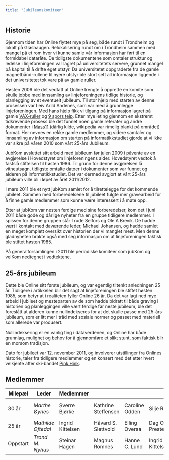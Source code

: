 ```yaml
---
title: "Jubileumskomiteen"
---
```


Historie
--------

Gjennom tiden har Online flyttet mye på seg, både rundt i Trondheim og
lokalt på Gløshaugen. Relokalisering rundt om i Trondheim sammen med
mangel på et rom hvor vi kunne samle vår informasjon har ført til en
formidabel dataråte. De tidligste dokumentene som omtaler struktur og
ledelse i linjeforeningen var lagret på universitetets servere, grunnet
mangel på kapital til å drifte eget utstyr. Da universitetet oppgraderte
fra de gamle magnetbånd-rullene til nyere utstyr ble stort sett all
informasjon liggende i det universitetet tok vare på av gamle ruller.

Høsten 2009 ble det vedtatt at Online trengte å opprette en komite som
skulle jobbe med innsamling av linjeforeningens tidlige historie, og
planlegging av et eventuelt jubileum. Til stor hjelp med starten av
denne prosessen var Leiv Arild Andenes, som var med å grunnlegge
linjeforeningen. Med hans hjelp fikk vi tilgang på informasjon lagret på
gamle [VAX-ruller][] og [9 spors teip][]. Etter mye leting gjennom en
ekstremt tidkrevende prosess ble det funnet noen gamle referater og
andre dokumenter i [Mass11][] (dårlig kilde, wikipedia var rimelig
blankt på området) format. Her nevnes en rekke gamle medlemmer, og
videre samtaler og innsamling av informasjon om starten på
informatikkstudiet gjorde at vi ikke var sikre på våren 2010 som vårt
25-års Jubileum.

JubKom avsluttet sitt arbeid med jubileum før julen 2009 i påvente av en
avgjørelse i Hovedstyret om linjeforeningens alder. Hovedstyret vedtok å
fastslå stiftelsen til høsten 1986. Til grunn for denne avgjørelsen lå
vitneutsagn, tidligste omtalte datoer i dokumenter som var funnet og
alderen på informatikkstudiet. Det var dermed avgjort at vårt 25-års
jubileum ville bli i løpet av året 2011/2012.

I mars 2011 ble et nytt jubKom samlet for å tilrettelegge for det
kommende jubileet. Sammen med forberedelsene til jubileet fulgte mer
gravearbeid for å finne gamle medlemmer som kunne være interessert i å
møte opp.

Etter at jubKom var nesten ferdige med sine forberedelser, kom det i
juni 2011 både gode og dårlige nyheter fra en gruppe tidligere
medlemmer. I spissen for denne gruppen står Trude Selfors og Ole A
Brevik. De hadde vært i kontakt med daværende leder, Michael Johansen,
og hadde samlet en meget komplett oversikt over historien der vi manglet
mest. Men denne gladnyheten brakte også med seg informasjon om at
linjeforeningen faktisk ble stiftet høsten 1985.

På generalforsamlingen i 2011 ble periodiske komiteer som jubKom og
velKom nedtegnet i vedtektene.

25-års jubileum
---------------

Dette ble Online sitt første jubileum, og var egentlig tiltenkt
anledningen 25 år. Tidligere i artikkelen blir det sagt at
linjeforeningen ble stiftet høsten 1985, som betyr at i realiteten
fyller Online 26 år. Da det var lagt ned mye arbeid i jubileet og
mesteparten av de som hadde bidratt til både graving i historien og
planleggingen ville vært ferdige før neste jubileum, ble det foreslått
at alderen kunne nullindekseres for at det skulle passe med 25-års
jubileum, som er litt mer i tråd med sosiale normer og passet med materiell som allerede var produsert.

Nullindeksering er en vanlig ting i dataverdenen, og Online har både
grunnlag, mulighet og behov for å gjennomføre et slikt stunt, som
faktisk blir en morsom tradisjon.

Dato for jubileet var 12. november 2011, og involverer utstillinger fra
Onlines historie, taler fra tidligere medlemmer og en konsert med det
etter hvert velkjente after ski-bandet [Pink Hink][].

Medlemmer
---------------
|Milepæl|Leder|Medlemmer|||||||
|---|---|---|---|---|---|---|---|---|
|30 år|*Marthe Øynes*|Sverre Bjørke|Kathrine Steffensen|Caroline Odden|Silje Riseng|Thor Håkon Bredesen|Nils Herde|
|25 år|*Mathilde Oftedal*|Ingrid Kittelsen|Håvard S. Slettvold|Elling Overaa|Dag O. Prestegarden|John H. Kolstad|||
|Oppstart|*Trond M. Nyhus*|Steinar Hagen|Magnus Romnes|Hanne C. Lund|Ingrid Kittelsen|Håvard S. Slettvold|Elling Overaa|

  [Pink Hink]: http://pinkhink.se/
  [VAX-ruller]: http://en.wikipedia.org/wiki/VAX
  [9 spors teip]: http://en.wikipedia.org/wiki/9_track_tape
  [Mass11]: http://www.stanq.com/blog/?p=11